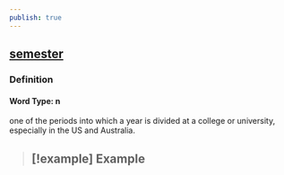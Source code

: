 ```yaml
---
publish: true
---
```


## [semester](https://dictionary.cambridge.org/dictionary/english/semester)

### Definition
#### Word Type: n
one of the periods into which a year is divided at a college or university, especially in the US and Australia.

>[!example] Example
> - 
